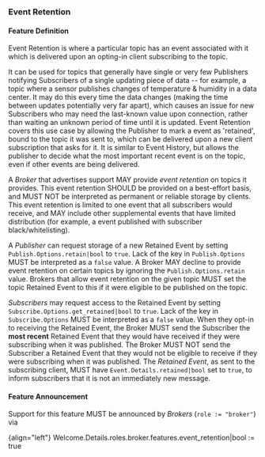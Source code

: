 ### Event Retention

#### Feature Definition

Event Retention is where a particular topic has an event associated with it which is delivered upon an opting-in client subscribing to the topic.

It can be used for topics that generally have single or very few Publishers notifying Subscribers of a single updating piece of data -- for example, a topic where a sensor publishes changes of temperature & humidity in a data center.
It may do this every time the data changes (making the time between updates potentially very far apart), which causes an issue for new Subscribers who may need the last-known value upon connection, rather than waiting an unknown period of time until it is updated.
Event Retention covers this use case by allowing the Publisher to mark a event as 'retained', bound to the topic it was sent to, which can be delivered upon a new client subscription that asks for it.
It is similar to Event History, but allows the publisher to decide what the most important recent event is on the topic, even if other events are being delivered.

A *Broker* that advertises support MAY provide *event retention* on topics it provides.
This event retention SHOULD be provided on a best-effort basis, and MUST NOT be interpreted as permanent or reliable storage by clients.
This event retention is limited to one event that all subscribers would receive, and MAY include other supplemental events that have limited distribution (for example, a event published with subscriber black/whitelisting).

A *Publisher* can request storage of a new Retained Event by setting `Publish.Options.retain|bool` to `true`.
Lack of the key in `Publish.Options` MUST be interpreted as a `false` value.
A Broker MAY decline to provide event retention on certain topics by ignoring the `Publish.Options.retain` value.
Brokers that allow event retention on the given topic MUST set the topic Retained Event to this if it were eligible to be published on the topic.

*Subscribers* may request access to the Retained Event by setting `Subscribe.Options.get_retained|bool` to `true`.
Lack of the key in `Subscribe.Options` MUST be interpreted as a `false` value.
When they opt-in to receiving the Retained Event, the Broker MUST send the Subscriber the **most recent** Retained Event that they would have received if they were subscribing when it was published.
The Broker MUST NOT send the Subscriber a Retained Event that they would not be eligible to receive if they were subscribing when it was published.
The *Retained Event*, as sent to the subscribing client, MUST have `Event.Details.retained|bool` set to `true`, to inform subscribers that it is not an immediately new message.

#### Feature Announcement

Support for this feature MUST be announced by *Brokers* (`role := "broker"`) via

{align="left"}
        Welcome.Details.roles.broker.features.event_retention|bool := true
